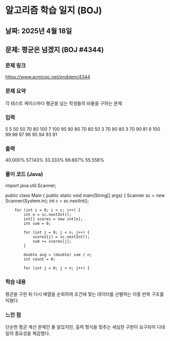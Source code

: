 # 알고리즘 학습 일지 (BOJ)

##  날짜: 2025년 4월 18일
## 문제: 평균은 넘겠지 (BOJ #4344)
### 문제 링크
https://www.acmicpc.net/problem/4344
### 문제 요약
각 테스트 케이스마다 평균을 넘는 학생들의 비율을 구하는 문제
### 입력
5
5 50 50 70 80 100
7 100 95 90 80 70 60 50
3 70 90 80
3 70 90 81
9 100 99 98 97 96 95 94 93 91

### 출력
40.000%
57.143%
33.333%
66.667%
55.556%

### 풀이 코드 (Java)
import java.util.Scanner;

public class Main {
    public static void main(String[] args) {
        Scanner sc = new Scanner(System.in);
        int c = sc.nextInt();

        for (int i = 0; i < c; i++) {
            int n = sc.nextInt();
            int[] scores = new int[n];
            int sum = 0;

            for (int j = 0; j < n; j++) {
                scores[j] = sc.nextInt();
                sum += scores[j];
            }

            double avg = (double) sum / n;
            int count = 0;

            for (int j = 0; j < n; j++) {
               

###  학습 내용
평균을 구한 뒤 다시 배열을 순회하여 조건에 맞는 데이터를 선별하는 이중 반복 구조를 익혔다.

### 느낀 점
단순한 평균 계산 문제인 줄 알았지만, 출력 형식을 맞추는 세심한 구현이 요구되어 디테일의 중요성을 체감했다.